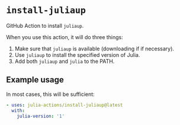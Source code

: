 # `install-juliaup`

GitHub Action to install `juliaup`.

When you use this action, it will do three things:

1. Make sure that `juliaup` is available (downloading if if necessary).
2. Use `juliaup` to install the specified version of Julia.
3. Add both `juliaup` and `julia` to the PATH.

## Example usage

In most cases, this will be sufficient:

```yaml
- uses: julia-actions/install-juliaup@latest
  with:
    julia-version: '1'
```
